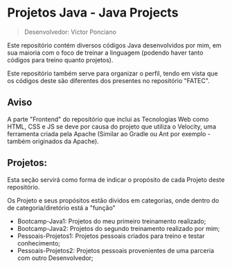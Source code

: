 # Projetos Java - Java Projects

> Desenvolvedor: Victor Ponciano

Este repositório contém diversos códigos Java desenvolvidos por mim, em sua maioria com o foco de treinar a linguagem (podendo haver tanto códigos para treino quanto projetos).

Este repositório também serve para organizar o perfil, tendo em vista que os códigos deste são diferentes dos presentes no repositório "FATEC".

## Aviso

A parte "Frontend" do repositório que inclui as Tecnologias Web como HTML, CSS e JS se deve por causa do projeto que utiliza o Velocity, uma ferramenta criada pela Apache (Similar ao Gradle ou Ant por exemplo - também originados da Apache).

## Projetos:

Esta seção servirá como forma de indicar o propósito de cada Projeto deste repositório.

Os Projeto e seus propósitos estão dividos em categorias, onde dentro do de categoria/diretório está a "função"

+ Bootcamp-Java1: Projetos do meu primeiro treinamento realizado;
+ Bootcamp-Java2: Projetos do segundo treinamento realizado por mim;
+ Pessoais-Projetos1: Projetos pessoais criados para treino e testar conhecimento;
+ Pessoais-Projetos2: Projetos pessoais provenientes de uma parceria com outro Desenvolvedor;